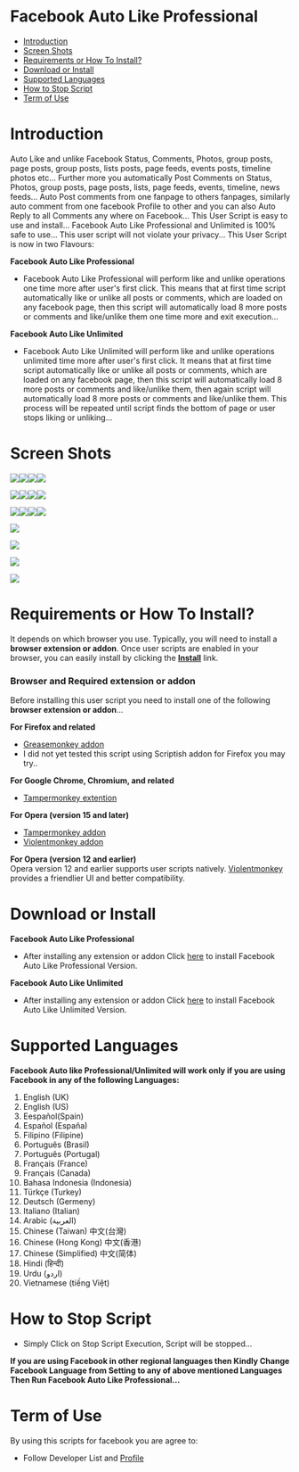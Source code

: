 Facebook Auto Like Professional
==============================
- [Introduction](#introduction)
- [Screen Shots](#screen-shots)
- [Requirements or How To Install?](#requirements-or-how-to-install)
- [Download or Install](#download-or-install)
- [Supported Languages](#supported-languages)
- [How to Stop Script](#how-to-stop-script)
- [Term of Use](#term-of-use)

Introduction
============
Auto Like and unlike Facebook Status, Comments, Photos, group posts, page posts, group posts, lists posts, page feeds, events posts, timeline photos etc... Further more you automatically Post Comments on Status, Photos, group posts, page posts, lists, page feeds, events, timeline, news feeds... Auto Post comments from one fanpage to others fanpages, similarly auto comment from one facebook Profile to other and you can also Auto Reply to all Comments any where on Facebook...
This User Script is easy to use and install... Facebook Auto Like Professional and Unlimited is 100% safe to use... This user script will not violate your privacy... This User Script is now in two Flavours:

<b>Facebook Auto Like Professional</b>

- Facebook Auto Like Professional will perform like and unlike operations one time more after user's first click.
   This means that at first time script automatically like or unlike all posts or comments, which are loaded on 
   any facebook page, then this script will automatically load 8 more posts or comments and like/unlike them one
   time more and exit execution...

<b>Facebook Auto Like Unlimited</b>

-  Facebook Auto Like Unlimited will perform like and unlike operations unlimited time more after user's first click.
   It means that at first time script automatically like or unlike all posts or comments, which are loaded on any 
   facebook page, then this script will automatically load 8 more posts or comments and like/unlike them, then again
   script will automatically load 8 more posts or comments and like/unlike them. This process will be repeated until
   script finds the bottom of page or user stops liking or unliking...

Screen Shots
===================
![](https://github.com/ZiaUrR3hman/FacebookAutoLikeProfessional/raw/master/images/1.PNG)![](https://github.com/ZiaUrR3hman/FacebookAutoLikeProfessional/raw/master/images/2.PNG)![](https://github.com/ZiaUrR3hman/FacebookAutoLikeProfessional/raw/master/images/3.PNG)![](https://github.com/ZiaUrR3hman/FacebookAutoLikeProfessional/raw/master/images/4.PNG)

![](https://github.com/ZiaUrR3hman/FacebookAutoLikeProfessional/raw/master/images/5.PNG)![](https://github.com/ZiaUrR3hman/FacebookAutoLikeProfessional/raw/master/images/6.PNG)![](https://github.com/ZiaUrR3hman/FacebookAutoLikeProfessional/raw/master/images/7.PNG)![](https://github.com/ZiaUrR3hman/FacebookAutoLikeProfessional/raw/master/images/8.PNG)

![](https://github.com/ZiaUrR3hman/FacebookAutoLikeProfessional/raw/master/images/9.PNG)![](https://github.com/ZiaUrR3hman/FacebookAutoLikeProfessional/raw/master/images/10.PNG)![](https://github.com/ZiaUrR3hman/FacebookAutoLikeProfessional/raw/master/images/11.PNG)![](https://github.com/ZiaUrR3hman/FacebookAutoLikeProfessional/raw/master/images/12.png)

![](https://github.com/ZiaUrR3hman/FacebookAutoLikeProfessional/raw/master/images/postCommentMenu.PNG)

![](https://github.com/ZiaUrR3hman/FacebookAutoLikeProfessional/raw/master/images/AutoReplyToCOmments.png)

![](https://github.com/ZiaUrR3hman/FacebookAutoLikeProfessional/raw/master/images/ViewRandomCOmments.png)

![](https://github.com/ZiaUrR3hman/FacebookAutoLikeProfessional/raw/master/images/ChangeSpeed.png)


Requirements or How To Install?
===================
It depends on which browser you use. Typically, you will need to install a <b>browser extension or addon</b>.
Once user scripts are enabled in your browser, you can easily install by clicking the  <b>[Install](#download-or-install)</b> link.

<h3>Browser and Required extension or addon</h3>
Before installing this user script you need to install one of the following <b>browser extension or addon</b>...

<b>For Firefox and related</b>
  - [Greasemonkey addon](https://addons.mozilla.org/en-us/firefox/addon/greasemonkey)<br>
  - I did not yet tested this script using Scriptish addon for Firefox you may try..

<b>For Google Chrome, Chromium, and related</b>
  - [Tampermonkey extention](https://chrome.google.com/webstore/detail/tampermonkey/dhdgffkkebhmkfjojejmpbldmpobfkfo) <br>

<b>For Opera (version 15 and later)</b>
  - [Tampermonkey addon](https://addons.opera.com/en/extensions/details/tampermonkey-beta)<br>
  - [Violentmonkey addon](https://addons.opera.com/en/extensions/details/violent-monkey)

<b>For Opera (version 12 and earlier)</b><br>
Opera version 12 and earlier supports user scripts natively. [Violentmonkey](https://addons.opera.com/en/extensions/details/violent-monkey) provides a friendlier UI and better compatibility.

Download or Install
===================
<b>Facebook Auto Like Professional</b>
- After installing any extension or addon Click [here](https://raw.githubusercontent.com/ZiaUrR3hman/FacebookAutoLikeProfessional/master/FacebookAutoLikeProfessional.user.js) to install Facebook Auto Like Professional Version.

<b>Facebook Auto Like Unlimited</b>
- After installing any extension or addon Click [here](https://raw.githubusercontent.com/ZiaUrR3hman/FacebookAutoLikeProfessional/master/FacebookAutoLikeUnlimited.user.js) to install Facebook Auto Like Unlimited Version.

Supported Languages
===================
<b>Facebook Auto like Professional/Unlimited will work only if you are using Facebook in any of the following Languages:</b>

1.	English (UK)<br>
2.	English (US)<br>
3.	Eespañol(Spain)<br>
4.	Español (España)<br>
5.	Filipino (Filipine)<br>
6.	Português (Brasil)<br>
7.	Português (Portugal)<br>
8.	Français (France)<br>
9.	Français (Canada)<br>
10.	Bahasa Indonesia (Indonesia)<br>
11.	Türkçe (Turkey)<br>
12.	Deutsch (Germeny)<br>
13.	Italiano (Italian)<br>
14.	Arabic (العربية)<br>
15.	Chinese (Taiwan) 中文(台灣)<br>
16.	Chinese (Hong Kong) 中文(香港)<br>
17.	Chinese (Simplified) 中文(简体)<br>
18.	Hindi (हिन्दी) <br>
19.	Urdu (اردو)<br>
20.	Vietnamese (tiếng Việt)<br>

How to Stop Script
=================
  - Simply Click on Stop Script Execution, Script will be stopped...
  
<b>If you are using Facebook in other regional languages then Kindly Change Facebook Language from Setting to any of above mentioned Languages Then Run Facebook Auto Like Professional...</b>

Term of Use
===========
By using this scripts for facebook you are agree to:
- Follow Developer List and [Profile](https://www.facebook.com/ZiaUrR3hman)

